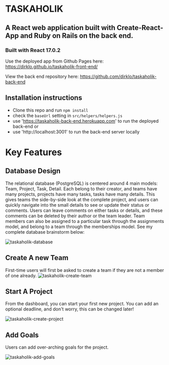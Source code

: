 # TASKAHOLIK

## A React web application built with Create-React-App and Ruby on Rails on the back end.

### Built with React 17.0.2

Use the deployed app from Github Pages here:
https://dirklo.github.io/taskaholik-front-end/

View the back end repository here:
https://github.com/dirklo/taskaholik-back-end

## Installation instructions
* Clone this repo and run `npm install`
* check the `baseUrl` setting in `src/helpers/helpers.js`
* use 'https://taskaholik-back-end.herokuapp.com' to run the deployed back-end or
* use 'http://localhost:3001' to run the back-end server locally

# Key Features

## Database Design
The relational database (PostgreSQL) is centered around 4 main models: Team, Project, Task, Detail.  Each belong to their creator, and teams have many projects, projects have many tasks, tasks have many details.  This gives teams the side-by-side look at the complete project, and users can quickly navigate into the small details to see or update their status or comments.  Users can leave comments on either tasks or details, and these comments can be deleted by their author or the team leader.  Team members can also be assigned to a particular task through the assignments model, and belong to a team through the memberships model.  See my complete database brainstorm below:

![taskaholik-database](https://user-images.githubusercontent.com/72274257/122393607-55a60900-cf75-11eb-8309-7fe298e7ea25.jpg)

## Create A new Team
First-time users will first be asked to create a team if they are not a member of one already.
![taskaholik-create-team](https://user-images.githubusercontent.com/72274257/122394435-44a9c780-cf76-11eb-9edf-1d1a8873d798.jpg)

## Start A Project
From the dashboard, you can start your first new project.  You can add an optional deadline, and don't worry, this can be changed later!

![taskaholik-create-project](https://user-images.githubusercontent.com/72274257/122394543-66a34a00-cf76-11eb-8dcb-6a9e6a07cb36.gif)

## Add Goals
Users can add over-arching goals for the project.

![taskaholik-add-goals](https://user-images.githubusercontent.com/72274257/122395031-e03b3800-cf76-11eb-8993-8d48ed5065cf.gif)



